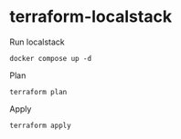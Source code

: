 # terraform-localstack

Run localstack

```
docker compose up -d
```

Plan

```
terraform plan
```

Apply

```
terraform apply
```
